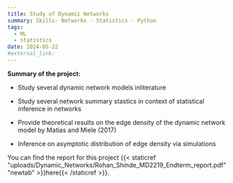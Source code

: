 ```yaml
---
title: Study of Dynamic Networks
summary: Skills- Networks · Statistics · Python 
tags:
  - ML
  - statistics
date: 2024-05-22
#external_link: 
---
```


**Summary of the project:**

- Study several dynamic network models inliterature

- Study several network summary stastics in context of statistical inference in networks

- Provide theoretical results on the edge density of the dynamic network model by Matias and Miele (2017)

- Inference on asymptotic distribution of edge density via simulations  

You can find the report for this project {{< staticref "uploads/Dynamic_Networks/Rohan_Shinde_MD2219_Endterm_report.pdf" "newtab" >}}here{{< /staticref >}}.